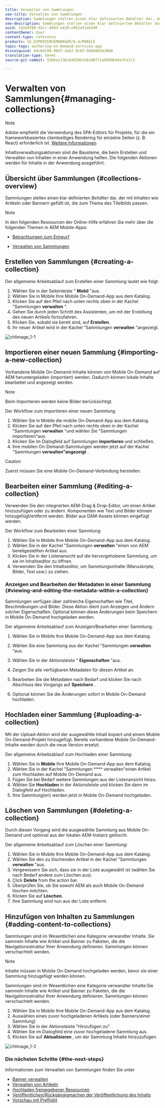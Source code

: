 ```yaml
---
title: Verwalten von Sammlungen
seo-title: Verwalten von Sammlungen
description: Sammlungen stellen einen klar definierten Behälter dar, der mit Inhalten wie Artikeln oder Bannern gefüllt ist, die dem Titelthema entsprechen. Auf dieser Seite erfahren Sie mehr.
seo-description: Sammlungen stellen einen klar definierten Behälter dar, der mit Inhalten wie Artikeln oder Bannern gefüllt ist, die dem Titelthema entsprechen. Auf dieser Seite erfahren Sie mehr.
uuid: 1d2e9769-d2cc-4d43-a428-e962a51eb5d0
contentOwner: User
content-type: reference
products: SG_EXPERIENCEMANAGER/6.4/MOBILE
topic-tags: authoring-on-demand-services-app
discoiquuid: 64c6d198-983f-4a52-9c83-560206363868
translation-type: tm+mt
source-git-commit: 55b6a113bcb4d39b7eb100f21a05b9b44e3fe1c3

---
```



# Verwalten von Sammlungen{#managing-collections}

>[!NOTE]
>
>Adobe empfiehlt die Verwendung des SPA-Editors für Projekte, für die ein frameworkbasiertes clientseitiges Rendering für einzelne Seiten (z. B. React) erforderlich ist. [Weitere Informationen](/help/sites-developing/spa-overview.md)

Inhaltsverwaltungsaktionen sind die Bausteine, die beim Erstellen und Verwalten von Inhalten in einer Anwendung helfen. Die folgenden Aktionen werden für Inhalte in der Anwendung ausgeführt.

## Übersicht über Sammlungen {#collections-overview}

Sammlungen stellen einen klar definierten *Behälter* dar, der mit Inhalten wie Artikeln oder Bannern gefüllt ist, die zum Thema des Titelbilds passen.

>[!NOTE]
>
>In den folgenden Ressourcen der Online-Hilfe erfahren Sie mehr über die folgenden Themen in AEM Mobile-Apps:
>
>* [Betrachtungen zum Entwurf](https://helpx.adobe.com/digital-publishing-solution/help/design-app.html)
   >
   >
* [Verwalten von Sammlungen](https://helpx.adobe.com/digital-publishing-solution/help/creating-collections.html)
>



## Erstellen von Sammlungen {#creating-a-collection}

Der allgemeine Arbeitsablauf zum Erstellen einer Sammlung lautet wie folgt:

1. Wählen Sie in der Seitenleiste &quot; **Mobil** &quot;aus.
1. Wählen Sie in Mobile Ihre Mobile On-Demand-App aus dem Katalog.
1. Klicken Sie auf den Pfeil nach unten rechts oben in der Kachel &quot;Sammlungen **verwalten** &quot;.
1. Gehen Sie durch jeden Schritt des Assistenten, um mit der Erstellung des neuen Artikels fortzufahren.
1. Klicken Sie, sobald sie bereit sind, auf **Erstellen**.
1. Ihr neuer Artikel wird in der Kachel &quot;Sammlungen **verwalten** &quot;angezeigt.

![chlimage_1-1](assets/chlimage_1-1.gif)

## Importieren einer neuen Sammlung {#importing-a-new-collection}

Vorhandene Mobile On-Demand-Inhalte können von Mobile On-Demand auf AEM heruntergeladen (importiert) werden. Dadurch können lokale Inhalte bearbeitet und angezeigt werden.

>[!NOTE]
>
>Beim Importieren werden keine Bilder berücksichtigt.

Der Workflow zum Importieren einer neuen Sammlung

1. Wählen Sie in Mobile die mobile On-Demand-App aus dem Katalog.
1. Klicken Sie auf den Pfeil nach unten rechts oben in der Kachel &quot;Sammlungen **verwalten** &quot;und wählen Sie &quot;Sammlungen importieren&quot;aus.
1. Klicken Sie im Dialogfeld auf Sammlungen **importieren** und schließen.
1. Ihre mobilen On-Demand-Sammlungen werden jetzt auf der Kachel &quot;Sammlungen **verwalten&quot;angezeigt** .

>[!CAUTION]
>
>Zuerst müssen Sie eine Mobile On-Demand-Verbindung herstellen.

## Bearbeiten einer Sammlung {#editing-a-collection}

Verwenden Sie den integrierten AEM-Drag &amp; Drop-Editor, um einen Artikel hinzuzufügen oder zu ändern. Komponenten wie Text und Bilder können hinzugefügt/entfernt werden. Bilder aus DAM-Assets können eingefügt werden.

Der Workflow zum Bearbeiten einer Sammlung:

1. Wählen Sie in Mobile Ihre Mobile On-Demand-App aus dem Katalog.
1. Wählen Sie in der Kachel &quot;Sammlungen **verwalten** &quot;einen von AEM bereitgestellten Artikel aus.
1. Klicken Sie in der Listenansicht auf die hervorgehobene Sammlung, um sie im Inhaltseditor zu öffnen.
1. Verwenden Sie den Inhaltseditor, um Sammlungsinhalte (Manuskripte, Bilder, Text usw.) zu ziehen.

### Anzeigen und Bearbeiten der Metadaten in einer Sammlung {#viewing-and-editing-the-metadata-within-a-collection}

Sammlungen verfügen über zahlreiche Eigenschaften wie Titel, Beschreibungen und Bilder. Diese Aktion dient zum Anzeigen und Ändern solcher Eigenschaften. Optional können diese Änderungen beim Speichern in Mobile On-Demand hochgeladen werden.

Der allgemeine Arbeitsablauf zum Anzeigen/Bearbeiten einer Sammlung:

1. Wählen Sie in Mobile Ihre Mobile On-Demand-App aus dem Katalog.
1. Wählen Sie eine Sammlung aus der Kachel &quot;Sammlungen **verwalten** &quot;aus.

1. Wählen Sie in der Aktionsleiste &quot; **Eigenschaften** &quot;aus.
1. Zeigen Sie alle verfügbaren Metadaten für diesen Artikel an.
1. Bearbeiten Sie die Metadaten nach Bedarf und klicken Sie nach Abschluss des Vorgangs auf **Speichern** .
1. Optional können Sie die Änderungen sofort in Mobile On-Demand hochladen.

## Hochladen einer Sammlung {#uploading-a-collection}

Mit der Upload-Aktion wird der ausgewählte Inhalt kopiert und einem Mobile On-Demand-Projekt hinzugefügt. Bereits vorhandene Mobile On-Demand-Inhalte werden durch die neue Version ersetzt.

Der allgemeine Arbeitsablauf zum Hochladen einer Sammlung:

1. Wählen Sie in **Mobile** Ihre Mobile On-Demand-App aus dem Katalog.
1. Wählen Sie in der Kachel &quot;Sammlungen **** verwalten&quot;einen Artikel zum Hochladen auf Mobile On-Demand aus.
1. Fügen Sie bei Bedarf weitere Sammlungen aus der Listenansicht hinzu.
1. Wählen Sie **Hochladen** in der Aktionsleiste und klicken Sie dann im Dialogfeld auf Hochladen.
1. Ihre Sammlung(en) werden jetzt in Mobile On-Demand hochgeladen.

## Löschen von Sammlungen {#deleting-a-collection}

Durch diesen Vorgang wird die ausgewählte Sammlung aus Mobile On-Demand und optional aus der lokalen AEM-Instanz gelöscht.

Der allgemeine Arbeitsablauf zum Löschen einer Sammlung:

1. Wählen Sie in Mobile Ihre Mobile On-Demand-App aus dem Katalog.
1. Wählen Sie den zu löschenden Artikel in der Kachel &quot;Sammlungen **verwalten** &quot;aus.
1. Vergewissern Sie sich, dass sie in der Liste ausgewählt ist (wählen Sie nach Bedarf andere zum Löschen aus).
1. Click **Delete** from the action bar.
1. Überprüfen Sie, ob Sie sowohl AEM als auch Mobile On-Demand löschen möchten.
1. Klicken Sie auf **Löschen**.
1. Ihre Sammlung wird nun aus der Liste entfernt.

## Hinzufügen von Inhalten zu Sammlungen {#adding-content-to-collections}

Sammlungen sind im Wesentlichen eine Kategorie verwandter Inhalte. Sie sammeln Inhalte wie Artikel und Banner zu Paketen, die die Navigationsstruktur Ihrer Anwendung definieren. Sammlungen können verschachtelt werden.

>[!NOTE]
>
>Inhalte müssen in Mobile On-Demand hochgeladen werden, bevor sie einer Sammlung hinzugefügt werden können.

Sammlungen sind im Wesentlichen eine Kategorie verwandter Inhalte:Sie sammeln Inhalte wie Artikel und Banner zu Paketen, die die Navigationsstruktur Ihrer Anwendung definieren. Sammlungen können verschachtelt werden.

1. Wählen Sie in Mobile Ihre Mobile On-Demand-App aus dem Katalog.
1. Auswählen eines zuvor hochgeladenen Artikels (oder Banners/einer Sammlung)
1. Wählen Sie in der Aktionsleiste &quot;Hinzufügen zu&quot;.
1. Wählen Sie im Dialogfeld eine zuvor hochgeladene Sammlung aus.
1. Klicken Sie auf **Aktualisieren** , um der Sammlung Inhalte hinzuzufügen.

![chlimage_1-2](assets/chlimage_1-2.gif)

### Die nächsten Schritte {#the-next-steps}

Informationen zum Verwalten von Sammlungen finden Sie unter

* [Banner verwalten](/help/mobile/mobile-on-demand-managing-banners.md)
* [Verwalten von Artikeln](/help/mobile/mobile-on-demand-managing-articles.md)
* [Hochladen freigegebener Ressourcen](/help/mobile/mobile-on-demand-shared-resources.md)
* [Veröffentlichen/Rückgängigmachen der Veröffentlichung des Inhalts](/help/mobile/mobile-on-demand-publishing-unpublishing.md)
* [Vorschau mit Preflight](/help/mobile/aem-mobile-manage-ondemand-services.md)
